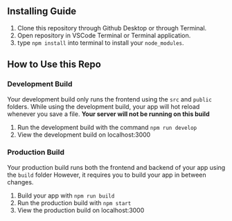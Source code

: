 ## Installing Guide
1. Clone this repository through Github Desktop or through Terminal.
2. Open repository in VSCode Terminal or Terminal application.
3. type `npm install` into terminal to install your `node_modules`.

## How to Use this Repo
### Development Build
Your development build only runs the frontend using the `src` and `public` folders.
While using the development build, your app will hot reload whenever you save a file.
**Your server will not be running on this build**
1. Run the development build with the command `npm run develop`
2. View the development build on localhost:3000

### Production Build
Your production build runs both the frontend and backend of your app using the `build` folder
However, it requires you to build your app in between changes.
1. Build your app with `npm run build`
2. Run the production build with `npm start`
3. View the production build on localhost:3000